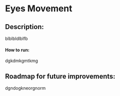 # Eyes Movement
## Description:
blblbldlblfb

#### How to run:
dgkdmkgmtkmg

## Roadmap for future improvements:
dgndogkneorgnorm

